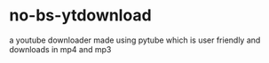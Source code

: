 # no-bs-ytdownload
a youtube downloader made using pytube which is user friendly and downloads in mp4 and mp3
